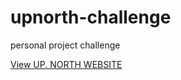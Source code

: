 # upnorth-challenge
personal project challenge

[View UP. NORTH WEBSITE](https://snasser97.github.io/upnorth-challenge/)
